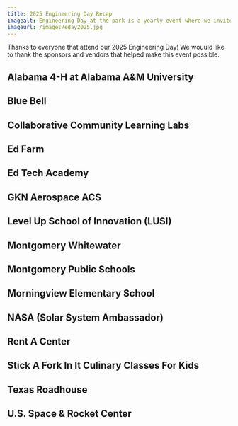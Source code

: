 ```yaml
---
title: 2025 Engineering Day Recap
imagealt: Engineering Day at the park is a yearly event where we invite the students and the community to learn about STEM though hands on projects.
imageurl: /images/eday2025.jpg
---
```


Thanks to everyone that attend our 2025 Engineering Day!  We wouuld like to thank the sponsors and vendors that helped make this event possible.

## Alabama 4-H at Alabama A&M University 
## Blue Bell
## Collaborative Community Learning Labs
## Ed Farm
## Ed Tech Academy
## GKN Aerospace ACS
## Level Up School of Innovation (LUSI)
## Montgomery Whitewater
## Montgomery Public Schools
## Morningview Elementary School
## NASA (Solar System Ambassador)
## Rent A Center
## Stick A Fork In It Culinary Classes For Kids
## Texas Roadhouse 
## U.S. Space & Rocket Center 
